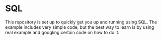 # SQL

This repository is set up to quickly get you up and running using SQL. The example includes very simple code, but the best way to learn is by using real example and googling certain code on how to do it. 
